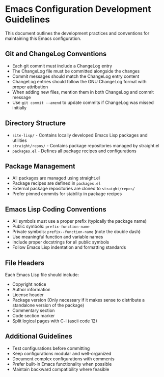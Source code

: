 # Emacs Configuration Development Guidelines

This document outlines the development practices and conventions for maintaining this Emacs configuration.

## Git and ChangeLog Conventions

- Each git commit must include a ChangeLog entry
- The ChangeLog file must be committed alongside the changes
- Commit messages should match the ChangeLog entry content
- ChangeLog entries should follow the GNU ChangeLog format with proper attribution
- When adding new files, mention them in both ChangeLog and commit message
- Use `git commit --amend` to update commits if ChangeLog was missed initially

## Directory Structure

- `site-lisp/` - Contains locally developed Emacs Lisp packages and utilities
- `straight/repos/` - Contains package repositories managed by straight.el
- `packages.el` - Defines all package recipes and configurations

## Package Management

- All packages are managed using straight.el
- Package recipes are defined in `packages.el`
- External package repositories are cloned to `straight/repos/`
- Prefer pinned commits for stability in package recipes

## Emacs Lisp Coding Conventions

- All symbols must use a proper prefix (typically the package name)
- Public symbols: `prefix-function-name`
- Private symbols: `prefix--function-name` (note the double dash)
- Use meaningful function and variable names
- Include proper docstrings for all public symbols
- Follow Emacs Lisp indentation and formatting standards

## File Headers

Each Emacs Lisp file should include:
- Copyright notice
- Author information
- License header
- Package version (Only necessary if it makes sense to distribute a standalone version of the package)
- Commentary section
- Code section marker
- Split logical pages with C-l (ascii code 12)

## Additional Guidelines

- Test configurations before committing
- Keep configurations modular and well-organized
- Document complex configurations with comments
- Prefer built-in Emacs functionality when possible
- Maintain backward compatibility where feasible
